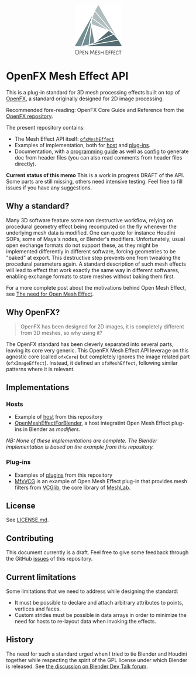 
<p align="center">
  <img alt="Open Mesh Effect" src="doc/images/openmesheffect.png">
</p>

OpenFX Mesh Effect API
======================

This is a plug-in standard for 3D mesh processing effects built on top of [OpenFX](http://openeffects.org/), a standard originally designed for 2D image processing.

Recommended fore-reading: OpenFX Core Guide and Reference from the [OpenFX repository](https://github.com/ofxa/openfx).

The present repository contains:

 - The Mesh Effect API itself: [`ofxMeshEffect`](include/)
 - Examples of implementation, both for [host](examples/host/) and [plug-ins](examples/plugins/).
 - Documentation, with a [programming guide](doc/guide/) as well as [config](doc/generated/) to generate doc from header files (you can also read comments from header files directly).

**Current status of this memo** This is a work in progress DRAFT of the API. Some parts are still missing, others need intensive testing. Feel free to fill issues if you have any suggestions.

## Why a standard?

Many 3D software feature some non destructive workflow, relying on procedural geometry effect being recomputed on the fly whenever the underlying mesh data is modified. One can quote for instance Houdini SOPs, some of Maya's nodes, or Blender's modifiers. Unfortunately, usual open exchange formats do not support these, as they might be implemented differently in different software, forcing geometries to be "baked" at export. This destructive step prevents one from tweaking the procedural parameters again. A standard description of such mesh effects will lead to effect that work exactly the same way in different softwares, enabling exchange formats to store meshes without baking them first.

For a more complete post about the motivations behind Open Mesh Effect, see [The need for Open Mesh Effect](https://blog.exppad.com/article/the-need-for-open-mesh-effect).

## Why OpenFX?

> OpenFX has been designed for 2D images, it is completely different from 3D meshes, so why using it?

The OpenFX standard has been cleverly separated into several parts, leaving its core very generic. This OpenFX Mesh Effect API leverage on this agnostic core (called `ofxCore`) but completely ignores the image related part (`ofxImageEffect`). Instead, it defined an `ofxMeshEffect`, following similar patterns where it is relevant.

## Implementations

### Hosts

 - Example of [host](examples/host/) from this repository
 - [OpenMeshEffectForBlender](https://github.com/eliemichel/OpenMeshEffectForBlender), a host integratint Open Mesh Effect plug-ins in Blender as *modifiers*.

*NB: None of these implementations are complete. The Blender implementation is based on the example from this repository.*

### Plug-ins

 - Examples of [plugins](examples/plugins/) from this repository
 - [MfxVCG](https://github.com/eliemichel/MfxVCG) is an example of Open Mesh Effect plug-in that provides mesh filters from [VCGlib](http://www.vcglib.net/), the core library of [MeshLab](http://www.meshlab.net/).

## License

See [LICENSE.md](LICENSE.md).

## Contributing

This document currently is a draft. Feel free to give some feedback through the GitHub [issues](https://github.com/eliemichel/OpenMeshEffect/issues) of this repository.

## Current limitations

Some limitations that we need to address while designing the standard:

 - It must be possible to declare and attach arbitrary attributes to points, vertices and faces.
 - Custom strides must be possible in data arrays in order to minimize the need for hosts to re-layout data when invoking the effects.

## History

The need for such a standard urged when I tried to tie Blender and Houdini together while respecting the spirit of the GPL license under which Blender is released. See [the discussion on Blender Dev Talk forum](https://devtalk.blender.org/t/houdini-engine-modifier-for-blender/8218).
